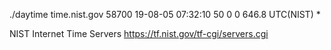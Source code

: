 ./daytime time.nist.gov
58700 19-08-05 07:32:10 50 0 0 646.8 UTC(NIST) *

NIST Internet Time Servers
https://tf.nist.gov/tf-cgi/servers.cgi

